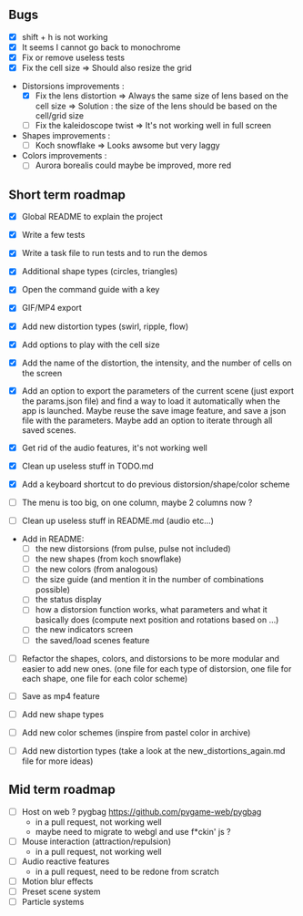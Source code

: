 ## Bugs 
- [X] shift + h is not working
- [X] It seems I cannot go back to monochrome
- [X] Fix or remove useless tests
- [X] Fix the cell size => Should also resize the grid

- Distorsions improvements : 
  - [X] Fix the lens distortion 
      => Always the same size of lens based on the cell size
      => Solution : the size of the lens should be based on the cell/grid size
  - [ ] Fix the kaleidoscope twist => It's not working well in full screen

- Shapes improvements : 
  - [ ] Koch snowflake => Looks awsome but very laggy

- Colors improvements : 
  - [ ] Aurora borealis could maybe be improved, more red

## Short term roadmap

- [X] Global README to explain the project 
- [X] Write a few tests
- [X] Write a task file to run tests and to run the demos
- [X] Additional shape types (circles, triangles)
- [X] Open the command guide with a key
- [X] GIF/MP4 export
- [X] Add new distortion types (swirl, ripple, flow)
- [X] Add options to play with the cell size
- [X] Add the name of the distortion, the intensity, and the number of cells on the screen
- [X] Add an option to export the parameters of the current scene (just export the params.json file) and find a way to load it automatically when the app is launched. Maybe reuse the save image feature, and save a json file with the parameters. Maybe add an option to iterate through all saved scenes.
- [X] Get rid of the audio features, it's not working well
- [X] Clean up useless stuff in TODO.md

- [X] Add a keyboard shortcut to do previous distorsion/shape/color scheme
- [ ] The menu is too big, on one column, maybe 2 columns now ? 
- [ ] Clean up useless stuff in README.md (audio etc...)

- Add in README: 
  - [ ] the new distorsions (from pulse, pulse not included)
  - [ ] the new shapes (from koch snowflake)
  - [ ] the new colors (from analogous)
  - [ ] the size guide (and mention it in the number of combinations possible)
  - [ ] the status display
  - [ ] how a distorsion function works, what parameters and what it basically does (compute next position and rotations based on ...)
  - [ ] the new indicators screen
  - [ ] the saved/load scenes feature

- [ ] Refactor the shapes, colors, and distorsions to be more modular and easier to add new ones. (one file for each type of distorsion, one file for each shape, one file for each color scheme)

- [ ] Save as mp4 feature

- [ ] Add new shape types
- [ ] Add new color schemes (inspire from pastel color in archive)
- [ ] Add new distortion types (take a look at the new_distortions_again.md file for more ideas)

## Mid term roadmap

- [ ] Host on web ? pygbag https://github.com/pygame-web/pygbag
  - in a pull request, not working well
  - maybe need to migrate to webgl and use f*ckin' js ?
- [ ] Mouse interaction (attraction/repulsion)
  - in a pull request, not working well
- [ ] Audio reactive features
  - in a pull request, need to be redone from scratch
- [ ] Motion blur effects
- [ ] Preset scene system
- [ ] Particle systems